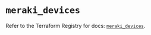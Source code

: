 # `meraki_devices`

Refer to the Terraform Registry for docs: [`meraki_devices`](https://registry.terraform.io/providers/ciscodevnet/meraki/1.7.1/docs/resources/devices).
